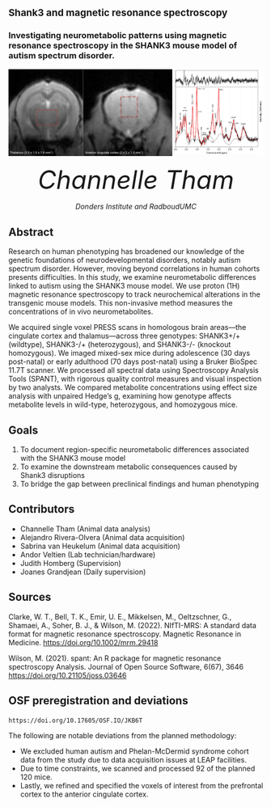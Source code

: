 <span style="font-size:0.9em;"> Shank3 and magnetic resonance spectroscopy  </span>
---

### Investigating neurometabolic patterns using magnetic resonance spectroscopy in the SHANK3 mouse model of autism spectrum disorder.



![frontcoverfig](https://github.com/grandjeanlab/shank3mrs/blob/53330568f9b35c4c7316d9d5838dd0f94805f069/figure/thalaccfig.png)

<p align="center"> 
<p align="center"><i style="font-size:50px;">Channelle Tham</i></p>
<p align="center"><i>Donders Institute and RadboudUMC </i></p>
</p>
</p>


## Abstract
Research on human phenotyping has broadened our knowledge of the genetic foundations of neurodevelopmental disorders, notably autism spectrum disorder. However, moving beyond correlations in human cohorts presents difficulties. In this study, we examine neurometabolic differences linked to autism using the SHANK3 mouse model. We use proton (1H) magnetic resonance spectroscopy to track neurochemical alterations in the transgenic mouse models. This non-invasive method measures the concentrations of in vivo neurometabolites.

We acquired single voxel PRESS scans in homologous brain areas—the cingulate cortex and thalamus—across three genotypes: SHANK3+/+ (wildtype), SHANK3-/+ (heterozygous), and SHANK3-/- (knockout homozygous). We imaged mixed-sex mice during adolescence (30 days post-natal) or early adulthood (70 days post-natal) using a Bruker BioSpec 11.7T scanner. We processed all spectral data using Spectroscopy Analysis Tools (SPANT), with rigorous quality control measures and visual inspection by two analysts. We compared metabolite concentrations using effect size analysis with unpaired Hedge’s g, examining how genotype affects metabolite levels in wild-type, heterozygous, and homozygous mice.

## Goals
1. To document region-specific neurometabolic differences associated with the SHANK3 mouse model
2. To examine the downstream metabolic consequences caused by Shank3 disruptions
3. To bridge the gap between preclinical findings and human phenotyping

## Contributors
<ul style=“list-style-type:circle”>
<li>  Channelle Tham (Animal data analysis)  </li>
<li>  Alejandro Rivera-Olvera (Animal data acquisition)  </li>
<li> Sabrina van Heukelum (Animal data acquisition)  </li>
<li> Andor Veltien (Lab technician/hardware)  </li>
<li> Judith Homberg (Supervision)  </li>
<li> Joanes Grandjean (Daily supervision)  </li>
</ul>

## Sources 
Clarke, W. T., Bell, T. K., Emir, U. E., Mikkelsen, M., Oeltzschner, G., Shamaei, A., Soher, B. J., & Wilson, M. (2022). NIfTI-MRS: A standard data format for magnetic resonance spectroscopy. Magnetic Resonance in Medicine.
https://doi.org/10.1002/mrm.29418

Wilson, M. (2021). spant: An R package for magnetic resonance spectroscopy 
Analysis. Journal of Open Source Software, 6(67), 3646
https://doi.org/10.21105/joss.03646

## OSF preregistration and deviations
````html
https://doi.org/10.17605/OSF.IO/JKB6T
````
The following are notable deviations from the planned methodology:
- We excluded human autism and Phelan-McDermid syndrome cohort data from the study due to data acquisition issues at LEAP facilities. 
- Due to time constraints, we scanned and processed 92 of the planned 120 mice.
- Lastly, we refined and specified the voxels of interest from the prefrontal cortex to the anterior cingulate cortex.


